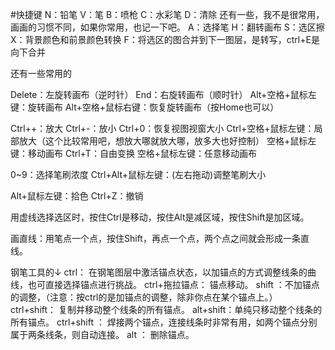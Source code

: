 #快捷键
N：铅笔 
V：笔 
B：喷枪 
C：水彩笔 
D：清除 
还有一些，我不是很常用，画画的习惯不同，如果你常用，也记一下吧。 
A：选择笔 
H：翻转画布 
S：选区擦 
X：背景颜色和前景颜色转换 
F：将选区的图合并到下一图层，是转写，ctrl+E是向下合并 

还有一些常用的 

Delete：左旋转画布（逆时针） 
End：右旋转画布（顺时针） 
Alt+空格+鼠标左键：旋转画布 
Alt+空格+鼠标右键：恢复旋转画布（按Home也可以） 

Ctrl++：放大 
Ctrl+-：放小 
Ctrl+0：恢复视图视窗大小 
Ctrl+空格+鼠标左键：局部放大（这个比较常用吧，想放大哪就放大哪，放多大也好控制）
空格+鼠标左键：移动画布 
Ctrl+T：自由变换 
空格+鼠标左键：任意移动画布 

0~9：选择笔刷浓度 
Ctrl+Alt+鼠标左键：(左右拖动)调整笔刷大小 

Alt+鼠标左键：拾色 
Ctrl+Z：撤销 

用虚线选择选区时，按住Ctrl是移动，按住Alt是减区域，按住Shift是加区域。 

画直线：用笔点一个点，按住Shift，再点一个点，两个点之间就会形成一条直线。 

钢笔工具的↓ 
ctrl： 在钢笔图层中激活锚点状态，以加锚点的方式调整线条的曲线，也可直接选择锚点进行挑战。 
ctrl+拖拉锚点： 锚点移动。 
shift ：不加锚点的调整，（注意：按ctrl的是加锚点的调整，除非你点在某个锚点上。） 
ctrl+shift： 复制并移动整个线条的所有锚点。 
alt+shift：单纯只移动整个线条的所有锚点。 
ctrl+shift ： 焊接两个锚点，连接线条时非常有用，如两个锚点分别属于两条线条，则自动连接。 
alt ： 删除锚点。













